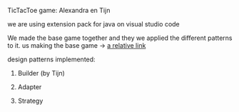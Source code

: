 TicTacToe game: 
Alexandra en Tijn

we are using extension pack for java on visual studio code

We made the base game together and they we applied the different patterns to it. 
us making the base game ->
[a relative link](AlexTijn.jpeg)

design patterns implemented:

1. Builder (by Tijn)


2. Adapter

3. Strategy
